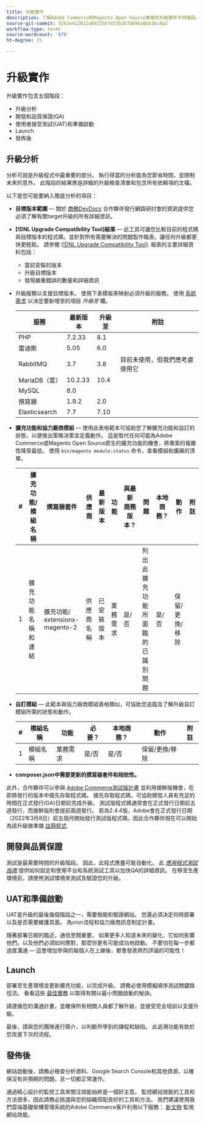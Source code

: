 ```yaml
---
title: 升級實作
description: 了解Adobe Commerce和Magento Open Source專案的升級實作不同階段。
source-git-commit: d263e412022a89255b7d33b267b696a8bb1bc8a2
workflow-type: tm+mt
source-wordcount: '870'
ht-degree: 1%

---
```



# 升級實作

升級實作包含五個階段：

- 升級分析
- 開發和品質保證(QA)
- 使用者接受測試(UAT)和準備啟動
- Launch
- 發佈後

## 升級分析

分析可說是升級程式中最重要的部分。 執行得當的分析能為您節省時間，並限制未來的意外。 此階段的結果應是詳細的升級檢查清單和包含所有依賴項的文檔。

以下是您可能要納入徹底分析的項目：

- **目標版本範圍** — 關於 [商務DevDocs](https://devdocs.magento.com) 合作夥伴發行網路研討會的資訊提供您必須了解有關target升級的所有詳細資訊。

- **[!DNL Upgrade Compatibility Tool]結果** — 此工具可讓您比較目前的程式碼與目標版本的程式碼，並針對所有需要解決的問題製作報表，讓任何升級都更快更輕鬆。 請參閱 [[!DNL Upgrade Compatibility Tool]](../upgrade-compatibility-tool/overview.md). 報表的主要詳細資料包括：

   - 當前安裝的版本
   - 升級目標版本
   - 發現嚴重錯誤的數量和詳細資訊

- 升級服務以支援目標版本。 使用下表模板來映射必須升級的服務。 使用 [系統需求](../../installation/system-requirements.md) 以決定要新增至的項目 _升級至_ 欄。


   | 服務 | 最新版本 | 升級至 | 附註 |
   |-----------------|-----------------|------------|----------------------------------------------------------|
   | PHP | 7.2.33 | 8.1 |  |
   | 雷迪斯 | 5.05 | 6.0 |  |
   | RabbitMQ | 3.7 | 3.8 | 目前未使用，但我們應考慮使用它 |
   | MariaDB（雲） | 10.2.33 | 10.4 |  |
   | MySQL | 8.0 |  |  |
   | 撰寫器 | 1.9.2 | 2.0 |  |
   | Elasticsearch | 7.7 | 7.10 |  |

- **擴充功能和協力廠商模組** — 使用此表格範本可協助您了解擴充功能和自訂的狀態，以便做出策略決策並定義動作。 這是取代任何可能為Adobe Commerce或Magento Open Source原生的擴充功能的機會，將專案的複雜性降至最低。 使用 `bin/magento module:status` 命令，查看模組和擴展的清單。

   | # | 擴充功能/<br>模組名稱 | 撰寫器套件 | 供應商 | 最新版本 | 功能 | 與最新<br>商務版本？ | 問題 | 本地商務？ | 動作 | 附註 |
   |---|-----------------------------|------------------------------------|-------------|-------------------|-----------------------|---------------------------------------------|--------------------------------------------------|---------------------|-------------------------|-------|
   | 1 | 擴充功能名稱和連結 | 擴充功能/<br>extensionx-magento-2 | 供應商名稱 | 已安裝版本 | 業務需求 | 是/否 | 列出此擴充功能所面臨的已識別問題 | 是/否 | 保留/更換/<br>移除 |  |

- **自訂模組** — 此範本與協力廠商模組表格類似，可協助您追蹤及了解升級自訂模組所需的狀態和動作。

   | # | 模組名稱 | 功能 | 必要？ | 本地商務？ | 動作 | 附註 |
   |---|--------------|-----------------------|-----------|---------------------|---------------------|-------|
   | 1 | 模組名稱 | 業務需求 | 是/否 | 是/否 | 保留/更換/移除 |  |

- **composer.json中需要更新的撰寫器套件和相依性。**

此外，合作夥伴可以參與 [Adobe Commerce測試版計畫](https://devdocs.magento.com/release/beta-program.html) 並利用搶鮮版機會，在即將發行的版本中搶先存取程式碼。 搶先存取程式碼，可協助開發人員有充足的時間在正式發行(GA)日期前完成升級。 測試版程式碼通常會在正式發行日期前五週發行，而搶鮮版則會提前兩週發行。 若為2.4.4版，Adobe會在正式發行日期（2022年3月8日）前五個月開始發行測試版程式碼，因此合作夥伴現在可以開始為該升級做準備 [註冊程式](https://community.magento.com/t5/Magento-DevBlog/BREAKING-NEWS-2-4-4-beta-releases-are-coming-soon/ba-p/484310).

## 開發與品質保證

測試是最需要時間的升級階段。 因此，此程式應盡可能自動化。 此 _[應用程式測試指南](https://developer.adobe.com/commerce/testing/guide/)_ 提供如何設定和使用平台和系統測試工具以加快QA的詳細資訊。 在移至生產環境前，請使用測試環境來測試及驗證您的升級。

## UAT和準備啟動

UAT是升級的最後幾個階段之一，需要檢閱和驗證網站。 您還必須決定何時部署以及是否需要維護頁面。 為cron流程和協力廠商訊息制定計畫。

隨著部署日期的臨近，通信至關重要。 如果更多人知道未來的變化、它如何影響他們，以及他們必須如何應對，那麼你更有可能成功地啟動。 不要怕在每一步都過度溝通 — 這會增加參與的每個人在上線後，都會發表熱烈評論的可能性！

## Launch

部署至生產環境並更新擴充功能，以完成升級。 請務必使用模擬順序測試關鍵路徑流。 看看這些 [最佳實務](../prepare/best-practices.md) 以取得有關以最小問題啟動的秘訣。

請遵循您的溝通計畫，並確保所有相關人員都了解升級，並接受完全培訓以支援升級。

最後，請與您的團隊進行簡介，以判斷所學到的課程和缺陷。 此追溯功能有助於您改進下次的流程。

## 發佈後

網站啟動後，請務必檢查分析資料、Google Search Console和其他資源，以確保沒有非預期的問題，且一切都正常運作。

通過精心設計的監控工具來關注效能始終是一個好主意。 監控網站效能的工具和方法很多，因此請務必挑選與您的組織搭配良好的工具和方法。 我們建議使用我們雲端基礎架構管理系統的Adobe Commerce客戶利用以下服務： [新文物](https://devdocs.magento.com/cloud/project/new-relic.html) 監視網站效能。
